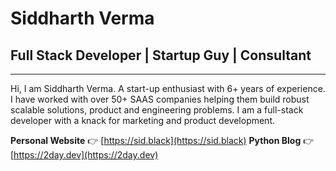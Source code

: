 # Siddharth Verma
## Full Stack Developer | Startup Guy | Consultant
****
Hi, I am Siddharth Verma. A start-up enthusiast with 6+ years of experience. I have worked with over 50+ SAAS companies helping them build robust scalable solutions, product and engineering problems. I am a full-stack developer with a knack for marketing and product development.

**Personal Website** 👉 [https://sid.black](https://sid.black)
**Python Blog** 👉 [https://2day.dev](https://2day.dev)
